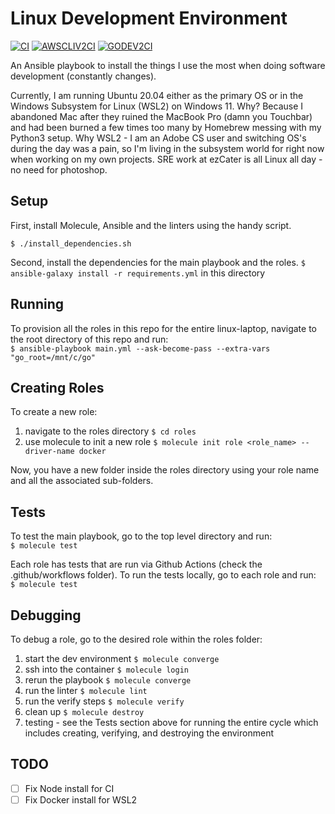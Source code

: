 # Linux Development Environment

[![CI](https://github.com/steffkelsey/linux-laptop/actions/workflows/ci.yml/badge.svg?branch=main)](https://github.com/steffkelsey/linux-laptop/actions/workflows/ci.yml)
[![AWSCLIV2CI](https://github.com/steffkelsey/linux-laptop/actions/workflows/awscliv2-ci.yml/badge.svg?branch=main)](https://github.com/steffkelsey/linux-laptop/actions/workflows/awscliv2-ci.yml)
[![GODEV2CI](https://github.com/steffkelsey/linux-laptop/actions/workflows/go-dev-ci.yml/badge.svg?branch=main)](https://github.com/steffkelsey/linux-laptop/actions/workflows/go-dev-ci.yml)

An Ansible playbook to install the things I use the most when doing
software development (constantly changes).

Currently, I am running Ubuntu 20.04 either as the primary OS or
in the Windows Subsystem for Linux (WSL2) on Windows 11.
Why? Because I abandoned Mac after they ruined the MacBook Pro (damn you
Touchbar) and had been burned a few times too many by Homebrew messing with
my Python3 setup. Why WSL2 - I am an Adobe CS user and switching OS's during the
day was a pain, so I'm living in the subsystem world for right now when working
on my own projects. SRE work at ezCater is all Linux all day - no need for photoshop.

## Setup

First, install Molecule, Ansible and the linters using the handy script.

`$ ./install_dependencies.sh` 

Second, install the dependencies for the main playbook and the roles.
`$ ansible-galaxy install -r requirements.yml` in this directory  

## Running

To provision all the roles in this repo for the entire linux-laptop, navigate
to the root directory of this repo and run:  
`$ ansible-playbook main.yml --ask-become-pass --extra-vars "go_root=/mnt/c/go"`  

## Creating Roles

To create a new role:  

1. navigate to the roles directory `$ cd roles`  
2. use molecule to init a new role `$ molecule init role <role_name> --driver-name docker`  

Now, you have a new folder inside the roles directory using your role name and all the
associated sub-folders.

## Tests

To test the main playbook, go to the top level directory and run:  
`$ molecule test`  

Each role has tests that are run via Github Actions (check the .github/workflows folder).
To run the tests locally, go to each role and run:  
`$ molecule test`  

## Debugging

To debug a role, go to the desired role within the roles folder:

1. start the dev environment `$ molecule converge`  
2. ssh into the container `$ molecule login`  
3. rerun the playbook `$ molecule converge`  
4. run the linter `$ molecule lint`  
5. run the verify steps `$ molecule verify`  
6. clean up `$ molecule destroy`  
7. testing - see the Tests section above for running the entire cycle which includes creating, verifying, and destroying the environment

## TODO
- [ ] Fix Node install for CI
- [ ] Fix Docker install for WSL2
